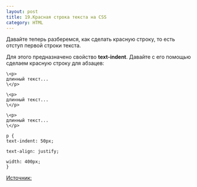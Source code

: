 ```yaml
---
layout: post
title: 19.Красная строка текста на CSS
category: HTML
---
```


Давайте теперь разберемся, как сделать красную строку, то есть отступ первой строки текста.

 Для этого предназначено свойство **text-indent**. Давайте с его помощью сделаем красную строку для абзацев:

    \<p>
    длинный текст...
    \</p>

    \<p>
    длинный текст...
    \</p>

    \<p>
    длинный текст...
    \</p>

    p {
    text-indent: 50px;

    text-align: justify;

    width: 400px;
    }




[Источник:](http://code.mu/ru/markup/book/prime/css/first-line-indent/) 